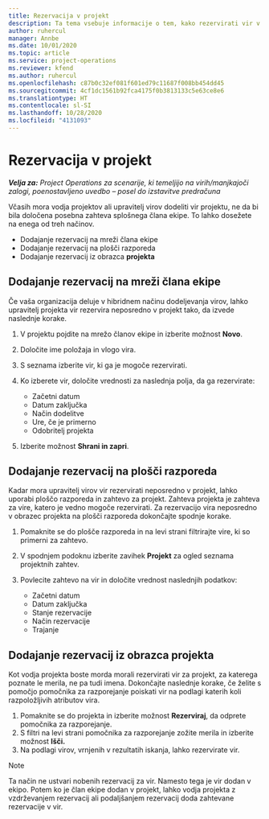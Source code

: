 ```yaml
---
title: Rezervacija v projekt
description: Ta tema vsebuje informacije o tem, kako rezervirati vir v projekt.
author: ruhercul
manager: Annbe
ms.date: 10/01/2020
ms.topic: article
ms.service: project-operations
ms.reviewer: kfend
ms.author: ruhercul
ms.openlocfilehash: c87b0c32ef081f601ed79c11687f008bb454dd45
ms.sourcegitcommit: 4cf1dc1561b92fca4175f0b3813133c5e63ce8e6
ms.translationtype: HT
ms.contentlocale: sl-SI
ms.lasthandoff: 10/28/2020
ms.locfileid: "4131093"
---
```

# <a name="book-to-a-project"></a>Rezervacija v projekt

_**Velja za:** Project Operations za scenarije, ki temeljijo na virih/manjkajoči zalogi, poenostavljeno uvedbo – posel do izstavitve predračuna_

Včasih mora vodja projektov ali upravitelj virov dodeliti vir projektu, ne da bi bila določena posebna zahteva splošnega člana ekipe. To lahko dosežete na enega od treh načinov.

- Dodajanje rezervacij na mreži člana ekipe
- Dodajanje rezervacij na plošči razporeda
- Dodajanje rezervacij iz obrazca **projekta**

## <a name="book-from-the-team-member-grid"></a>Dodajanje rezervacij na mreži člana ekipe

Če vaša organizacija deluje v hibridnem načinu dodeljevanja virov, lahko upravitelj projekta vir rezervira neposredno v projekt tako, da izvede naslednje korake.

1. V projektu pojdite na mrežo članov ekipe in izberite možnost **Novo**.
2. Določite ime položaja in vlogo vira.
3. S seznama izberite vir, ki ga je mogoče rezervirati.
4. Ko izberete vir, določite vrednosti za naslednja polja, da ga rezervirate:

    - Začetni datum
    - Datum zaključka
    - Način dodelitve
    - Ure, če je primerno
    - Odobritelj projekta

6. Izberite možnost **Shrani in zapri**.

## <a name="book-from-the-schedule-board"></a>Dodajanje rezervacij na plošči razporeda

Kadar mora upravitelj virov vir rezervirati neposredno v projekt, lahko uporabi ploščo razporeda in zahtevo za projekt. Zahteva projekta je zahteva za vire, katero je vedno mogoče rezervirati. Za rezervacijo vira neposredno v obrazec projekta na plošči razporeda dokončajte spodnje korake.

1. Pomaknite se do plošče razporeda in na levi strani filtrirajte vire, ki so primerni za zahtevo.
2. V spodnjem podoknu izberite zavihek **Projekt** za ogled seznama projektnih zahtev.
3. Povlecite zahtevo na vir in določite vrednost naslednjih podatkov:

    - Začetni datum
    - Datum zaključka
    - Stanje rezervacije
    - Način rezervacije
    - Trajanje

## <a name="book-from-the-project-form"></a>Dodajanje rezervacij iz obrazca projekta

Kot vodja projekta boste morda morali rezervirati vir za projekt, za katerega poznate le merila, ne pa tudi imena. Dokončajte naslednje korake, če želite s pomočjo pomočnika za razporejanje poiskati vir na podlagi katerih koli razpoložljivih atributov vira. 

1. Pomaknite se do projekta in izberite možnost **Rezerviraj**, da odprete pomočnika za razporejanje.
2. S filtri na levi strani pomočnika za razporejanje zožite merila in izberite možnost **Išči.**
3. Na podlagi virov, vrnjenih v rezultatih iskanja, lahko rezervirate vir.

> [!NOTE]
> Ta način ne ustvari nobenih rezervacij za vir. Namesto tega je vir dodan v ekipo. Potem ko je član ekipe dodan v projekt, lahko vodja projekta z vzdrževanjem rezervacij ali podaljšanjem rezervacij doda zahtevane rezervacije v vir.
